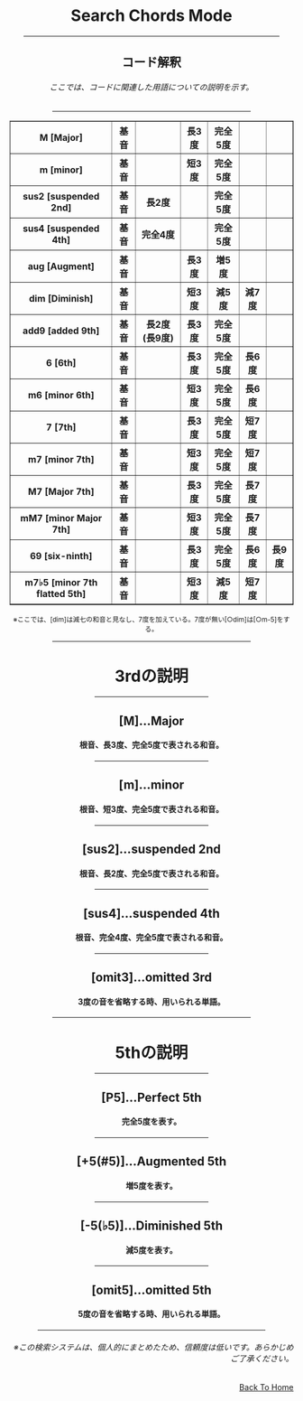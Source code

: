 <html lang="ja">
  <head>
    <meta charset="UTF-8">
  </head>
  <body>
    <div align="center">
      <h1>Search Chords Mode</h1>
      <hr size="2" width="90%" align="center" color="blue">
      <h2>コード解釈</h2>
      <h6>ここでは、コードに関連した用語についての説明を示す。</h6>
      <!-- -->
      <hr size="2" width="70%" align="center" color="grey">
      <table border="1" color="green">
        <tr>
          <th>M [Major]</th>
          <th>基音</th> <th></th> <th>長3度</th> <th>完全5度</th> <th></th> <th></th>
        </tr>
        <tr>
          <th>m [minor]</th>
          <th>基音</th> <th></th> <th>短3度</th> <th>完全5度</th> <th></th> <th></th>
        </tr>
        <tr>
          <th>sus2 [suspended 2nd]</th>
          <th>基音</th> <th>長2度</th> <th></th> <th>完全5度</th> <th></th> <th></th>
        </tr>
        <tr>
          <th>sus4 [suspended 4th]</th>
          <th>基音</th> <th>完全4度</th> <th></th> <th>完全5度</th> <th></th> <th></th>
        </tr>
        <tr>
          <th>aug [Augment]</th>
          <th>基音</th> <th></th> <th>長3度</th> <th>増5度</th> <th></th> <th></th>
        </tr>
        <tr>
          <th>dim [Diminish]</th>
          <th>基音</th> <th></th> <th>短3度</th> <th>減5度</th> <th>減7度</th> <th></th>
        </tr>
        <tr>
          <th>add9 [added 9th]</th>
          <th>基音</th> <th>長2度(長9度)</th> <th>長3度</th> <th>完全5度</th> <th></th> <th></th>
        </tr>
        <tr>
          <th>6 [6th]</th>
          <th>基音</th> <th></th> <th>長3度</th> <th>完全5度</th> <th>長6度</th> <th></th>
        </tr>
        <tr>
          <th>m6 [minor 6th]</th>
          <th>基音</th> <th></th> <th>短3度</th> <th>完全5度</th> <th>長6度</th> <th></th>
        </tr>
        <tr>
          <th>7 [7th]</th>
          <th>基音</th> <th></th> <th>長3度</th> <th>完全5度</th> <th>短7度</th> <th></th>
        </tr>
        <tr>
          <th>m7 [minor 7th]</th>
          <th>基音</th> <th></th> <th>短3度</th> <th>完全5度</th> <th>短7度</th> <th></th>
        </tr>
        <tr>
          <th>M7 [Major 7th]</th>
          <th>基音</th> <th></th> <th>長3度</th> <th>完全5度</th> <th>長7度</th> <th></th>
        </tr>
        <tr>
          <th>mM7 [minor Major 7th]</th>
          <th>基音</th> <th></th> <th>短3度</th> <th>完全5度</th> <th>長7度</th> <th></th>
        </tr>
        <tr>
          <th>69 [six-ninth]</th>
          <th>基音</th> <th></th> <th>長3度</th> <th>完全5度</th> <th>長6度</th>  <th>長9度</th>
        </tr>
        <tr>
          <th>m7♭5 [minor 7th flatted 5th]</th>
          <th>基音</th> <th></th> <th>短3度</th> <th>減5度</th> <th>短7度</th> <th></th>
        </tr>
      </table>
      <!-- -->     
      <small>※ここでは、[dim]は減七の和音と見なし、7度を加えている。7度が無い[○dim]は[○m-5]をする。</small>
      <!-- -->
      <hr size="2" width="70%" align="center" color="grey">    
      <h1>3rdの説明</h1>       
      <hr size="2" width="40%" align="center" color="grey">
      <h2>[M]…Major</h2>
      <h4>根音、長3度、完全5度で表される和音。</h4>
      <hr size="2" width="40%" align="center" color="grey">
      <h2>[m]…minor</h2>
      <h4>根音、短3度、完全5度で表される和音。</h4>
      <hr size="2" width="40%" align="center" color="grey">
      <h2>[sus2]…suspended 2nd</h2>
      <h4>根音、長2度、完全5度で表される和音。</h4>
      <hr size="2" width="40%" align="center" color="grey">
      <h2>[sus4]…suspended 4th</h2>
      <h4>根音、完全4度、完全5度で表される和音。</h4>
      <hr size="2" width="40%" align="center" color="grey">
      <h2>[omit3]…omitted 3rd</h2>
      <h4>3度の音を省略する時、用いられる単語。</h4>
      <!-- -->
      <hr size="2" width="70%" align="center" color="grey">
      <h1>5thの説明</h1>       
      <hr size="2" width="40%" align="center" color="grey">
      <h2>[P5]…Perfect 5th</h2>
      <h4>完全5度を表す。</h4>
      <hr size="2" width="40%" align="center" color="grey">
      <h2>[+5(#5)]…Augmented 5th</h2>
      <h4>増5度を表す。</h4>
      <hr size="2" width="40%" align="center" color="grey">
      <h2>[-5(♭5)]…Diminished 5th</h2>
      <h4>減5度を表す。</h4>
      <hr size="2" width="40%" align="center" color="grey">
      <h2>[omit5]…omitted 5th</h2>
      <h4>5度の音を省略する時、用いられる単語。</h4>
      <!-- -->
      <hr size="2" width="80%" align="center" color="orange">
      <h6 align="right">※この検索システムは、個人的にまとめたため、信頼度は低いです。あらかじめご了承ください。</h6>
    </div>
    <div align="right">
      <a href="https://takajo-soft08.github.io/SearchChord/" align="right">
        Back To Home
      </a>
    </div>
  </body>
</html>
